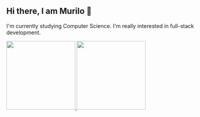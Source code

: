 ## Hi there, I am Murilo 👋 ##

I'm currently studying Computer Science. 
I'm really interested in full-stack development.

<div>
  <a href="http://beacons.ai/MFuzikawa">
    <img height="180cm" src="https://github-readme-stats.vercel.app/api?username=MFuzikawa&show_icons=true&theme=dracula&include_all_commits+true&count_private+true" />
    
 <img height="180cm" src="https://github-readme-stats.vercel.app/api/top-langs/?username=MFuzikawa&layout=compact&langs_count=16&theme=dracula" />
</div>

